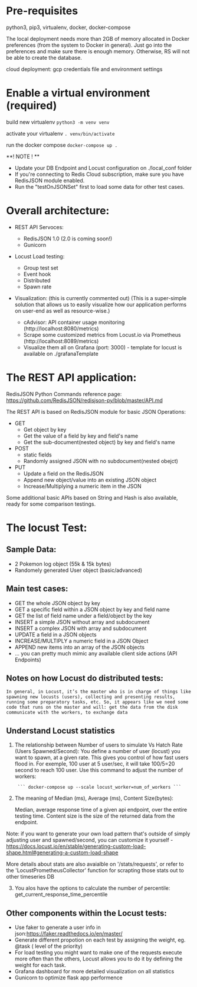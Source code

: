 # Pre-requisites
python3, pip3, virtualenv, docker, docker-compose

The local deployment needs more than 2GB of memory allocated in Docker preferences (from the system to Docker in general).  Just go into the preferences and make sure there is enough memory.  Otherwise, RS will not be able to create the database. 

cloud deployment: gcp credentials file and environment settings

# Enable a virtual environment (required)
build new virtualenv
```python3 -m venv venv```

activate your virtualenv 
```. venv/bin/activate```

run the docker compose
```docker-compose up .```

**! NOTE ! **
- Update your DB Endpoint and Locust configuration on ./local_conf folder
- If you're connecting to Redis Cloud subscription, make sure you have RedisJSON module enabled. 
- Run the "testOnJSONSet" first to load some data for other test cases.


# Overall architecture:
- REST API Servoces:
  - RedisJSON 1.0 (2.0 is coming soon!)
  - Gunicorn

- Locust Load testing:
  - Group test set
  - Event hook
  - Distributed
  - Spawn rate
  
- Visualization: (this is currently commented out)
  (This is a super-simple solution that allows us to easily visualize how our application performs on user-end as well as resource-wise.)
  - cAdvisor: API container usage monitoring (http://localhost:8080/metrics) 
  - Scrape some customized metrics from Locust.io via Prometheus (http://localhost:8089/metrics)
  - Visualize them all on Grafana (port: 3000) - template for locust is available on ./grafanaTemplate

# The REST API application:
RedisJSON Python Commands reference page: https://github.com/RedisJSON/redisjson-py/blob/master/API.md 

The REST API is based on RedisJSON module for basic JSON Operations:
- GET
  - Get object by key 
  - Get the value of a field by key and field's name
  - Get the sub-document(nested object) by key and field's name
- POST
    - static fields 
    - Randomly assigned JSON with no subdocument(nested obejct) 
- PUT
  - Update a field on the RedisJSON 
  - Append new object/value into an existing JSON object
  - Increase/Multiplying a numeric item in the JSON

Some additional basic APIs based on String and Hash is also available, ready for some comparison testings. 

# The locust Test: 
## Sample Data:
  - 2 Pokemon log object (55k & 15k bytes)
  - Randomely generated User object (basic/advanced)
## Main test cases:

- GET the whole JSON object by key
- GET a specific field within a JSON object by key and field name
- GET the list of field name under a field/object by the key
- INSERT a simple JSON without array and subdocument 
- INSERT a complex JSON with array and subdocument 
- UPDATE a field in a JSON objects 
- INCREASE/MULTIPLY a numeric field in a JSON Object 
- APPEND new items into an array of the JSON objects 
- ... you can pretty much mimic any available client side actions (API Endpoints)


## Notes on how Locust do distributed tests:
    In general, in Locust, it’s the master who is in charge of things like spawning new locusts (users), collecting and presenting results, running some preparatory tasks, etc. So, it appears like we need some code that runs on the master and will: get the data from the disk communicate with the workers, to exchange data


## Understand Locust statistics
1. The relationship between Number of users to simulate Vs Hatch Rate (Users Spawned/Second): 
   You define a number of user (locust) you want to spawn, at a given rate. This gives you control of how fast users flood in. For exemple, 100 user at 5 user/sec, it will take 100/5=20 second to reach 100 user.
   Use this command to adjust the number of workers:

        ``` docker-compose up --scale locust_worker=num_of_workers ```

2. The meaning of Median (ms), Average (ms), Content Size(bytes):
   
   Median, average response time of a given api endpoint, over the entire testing time. Content size is the size of the returned data from the endpoint.
   
Note: if you want to generate your own load pattern that's outside of simply adjusting user and spawned/second, you can customize it yourself - https://docs.locust.io/en/stable/generating-custom-load-shape.html#generating-a-custom-load-shape 

More details about stats are also avaialble on '/stats/requests', or refer to the 'LocustPrometheusCollector' function for scrapting those stats out to other timeseries DB

3. You alos have the options to calculate the number of percentile: get_current_response_time_percentile 


## Other components within the Locust tests: 
- Use faker to generate a user info in json:https://faker.readthedocs.io/en/master/ 
- Generate different propotion on each test by assigning the weight, eg. @task ( level of the priority)
- For load testing you might want to make one of the requests execute more often than the others, Locust allows you to do it by defining the weight for each task. 
- Grafana dashboard for more detailed visualization on all statistics 
- Gunicorn to optimize flask app performence 
